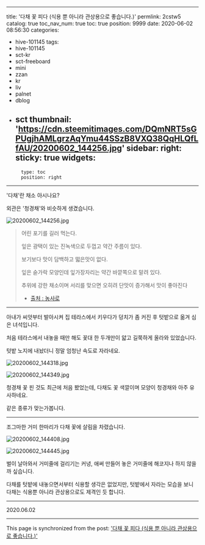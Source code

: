 
---
title: '다채 꽃 피다 (식용 뿐 아니라 관상용으로 좋습니다.)'
permlink: 2cstw5
catalog: true
toc_nav_num: true
toc: true
position: 9999
date: 2020-06-02 08:56:30
categories:
- hive-101145
tags:
- hive-101145
- sct-kr
- sct-freeboard
- mini
- zzan
- kr
- liv
- palnet
- dblog
- sct
thumbnail: 'https://cdn.steemitimages.com/DQmNRT5sGPUgjhAMLgrzAqYmu44SSzB8VXQ38QqHLQfLfAU/20200602_144256.jpg'
sidebar:
    right:
        sticky: true
widgets:
    -
        type: toc
        position: right
---


'다채'란 채소 아시나요?

외관은 '청경채'와 비슷하게 생겼습니다.

![20200602_144256.jpg](https://cdn.steemitimages.com/DQmNRT5sGPUgjhAMLgrzAqYmu44SSzB8VXQ38QqHLQfLfAU/20200602_144256.jpg)

>어린 포기를 길러 먹는다. 
>
>잎은 광택이 있는 진녹색으로 두껍고 약간 주름이 있다. 
>
>보기보다 맛이 담백하고 떫은맛이 없다. 
>
>잎은 숟가락 모양인데 잎가장자리는 약간 바깥쪽으로 말려 있다. 
>
>추위에 강한 채소이며 서리를 맞으면 오히려 단맛이 증가해서 맛이 좋아진다
>
> -  [출처 : 농사로](http://www.nongsaro.go.kr/portal/ps/psb/psbk/kidofcomdtyDtl.mo;jsessionid=iQjqHd9mbYgkBCxafwASdVMxYkat7odkjdH1qXozTVwD8VElMttsdP18yHEVLlR1.nongsaro-web_servlet_engine1?menuId=PS00067&kidofcomdtyNo=22381)

***

아내가 씨앗부터 발아시켜 집 테라스에서 키우다가 덩치가 좀 커진 후 텃밭으로 옮겨 심은 녀석입니다.

처음 테라스에서 내놓을 때만 해도 꽃대 한 두개만이 얇고 길쭉하게 올라와 있었습니다.

텃밭 노지에 내놨더니 정말 엄청난 속도로 자라네요.

![20200602_144318.jpg](https://cdn.steemitimages.com/DQmNZsojGWU1FQ2Cq4opwzMaUhSngYf3TqhEez17GVkfZJF/20200602_144318.jpg)

![20200602_144349.jpg](https://cdn.steemitimages.com/DQmP4RHdgfscxWDY4xBAeW5o6P8x6oL7kgZdNV3ykykngzy/20200602_144349.jpg)

청경채 꽃 핀 것도 최근에 처음 봤었는데, 다채도 꽃 색깔이며 모양이 청경채와 아주 유사하네요.

같은 종류가 맞는가봅니다.

***

조그마한 거미 한마리가 다채 꽃에 살림을 차렸습니다.

![20200602_144408.jpg](https://cdn.steemitimages.com/DQmY45cGVKm8Kw36R8JQaqCTVwA3Hbo1DQtY2ESjoYSii5G/20200602_144408.jpg)

![20200602_144445.jpg](https://cdn.steemitimages.com/DQmYSvd3fAJKyHjQzPhyGHkR38z4JoaUQ531iAWFYDU5zNz/20200602_144445.jpg)

벌이 날아와서 거미줄에 걸리기는 커녕, 애써 만들어 놓은 거미줄에 해코지나 하지 않을까 싶습니다.

다채를 텃밭에 내놓으면서부터 식용할 생각은 없었지만, 텃밭에서 자라는 모습을 보니 다채는 식용뿐 아니라 관상용으로도 제격인 듯 합니다.

***

2020.06.02

- - -

This page is synchronized from the post: ['다채 꽃 피다 (식용 뿐 아니라 관상용으로 좋습니다.)'](https://steemit.com/@lucky2015/2cstw5)
